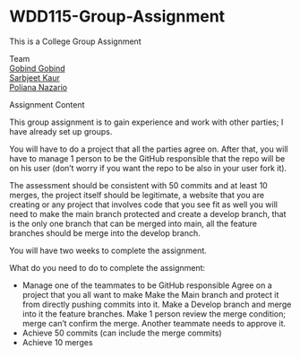 # WDD115-Group-Assignment
This is a College Group Assignment

Team  
[Gobind Gobind](https://github.com/GB1383)  
[Sarbjeet Kaur](https://github.com/sarbjeet7)  
[Poliana Nazario](https://github.com/Polinazario)

Assignment Content

This group assignment is to gain experience and work with other parties; I have already set up groups.

You will have to do a project that all the parties agree on. After that, you will have to manage 1 person to be the GitHub responsible that the repo will be on his user (don’t worry if you want the repo to be also in your user fork it).

The assessment should be consistent with 50 commits and at least 10 merges, the project itself should be legitimate, a website that you are creating or any project that involves code that you see fit as well you will need to make the main branch protected and create a develop branch, that is the only one branch that can be merged into main, all the feature branches should be merge into the develop branch.

You will have two weeks to complete the assignment.

What do you need to do to complete the assignment:

* Manage one of the teammates to be GitHub responsible
Agree on a project that you all want to make
Make the Main branch and protect it from directly pushing commits into it.
Make a Develop branch and merge into it the feature branches.
Make 1 person review the merge condition; merge can’t confirm the merge. Another teammate needs to approve it.  
* Achieve 50 commits (can include the merge commits)  
* Achieve 10 merges